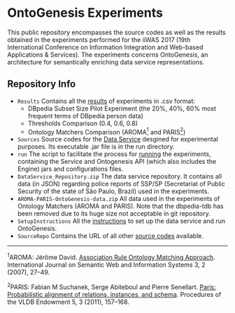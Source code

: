 # OntoGenesis Experiments
This public repository encompasses the source codes as well as the results obtained in the experiments performed for the iiWAS 2017 (19th International Conference on Information Integration and Web-based Applications & Services).
The experiments concerns OntoGenesis, an architecture for semantically enriching data service representations.


## Repository Info

* `Results` Contains all the [results](https://github.com/brunocnoliveira/iiwas2017-ontogenesis-experiments/tree/master/Results) of experiments in .csv format: 
  * DBpedia Subset Size Pilot Experiment (the 20%, 40%, 60% most frequent terms of DBpedia person data)
  * Thresholds Comparison (0.4, 0.6, 0.8)
  * Ontology Matchers Comparison (AROMA[<sup>1</sup>](#footnote1) and PARIS[<sup>2</sup>](#footnote2))
* `Sources` Source codes for the [Data Service](https://github.com/brunocnoliveira/iiwas2017-ontogenesis-experiments/tree/master/Sources/criminal-report-person-dataservice) desgined for experimental purposes. Its executable .jar file is in the run directory.
* `run` The script to facilitate the process for [running](https://github.com/brunocnoliveira/iiwas2017-ontogenesis-experiments/tree/master/run) the experiments, containing the Service and Ontogenesis API (which also includes the Engine) jars and configurations files. 
* `DataService_Repository.zip` The data service repository. It contains all data (in JSON) regarding police reports of SSP/SP (Secretariat of Public Security of the state of São Paulo, Brazil) used in the experiments.
* `AROMA-PARIS-OntoGenesis-data.zip` All data used in the experiments of Ontology Matchers (AROMA and PARIS). Note that the dbpedia-tdb has been removed due to its huge size not acceptable in git repository.
* `SetupInstructions` All the [instructions](https://github.com/brunocnoliveira/iiwas2017-ontogenesis-experiments/blob/master/SetupInstructions.md) to set up the data service and run OntoGenesis.
* `SourceRepo` Contains the URL of all other [source codes](https://github.com/brunocnoliveira/iiwas2017-ontogenesis-experiments/blob/master/SourceRepo) available.


- - - 

<a name="footnote1"><sup>1</sup></a>AROMA: Jérôme David. [Association Rule Ontology Matching Approach](http://dx.doi.org/10.4018/jswis.2007040102). International Journal on Semantic Web and Information Systems 3, 2 (2007), 27–49.

<a name="footnote2"><sup>2</sup></a>PARIS: Fabian M Suchanek, Serge Abiteboul and Pierre Senellart. [Paris: Probabilistic alignment of relations, instances, and schema](http://dx.doi.org/10.14778/2078331.2078332). Procedures of the VLDB Endowment 5, 3 (2011), 157–168.
